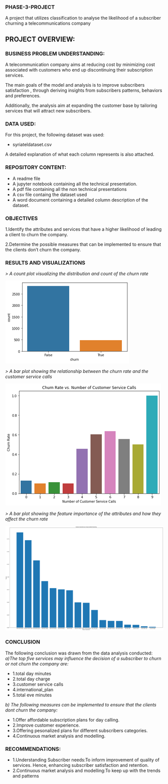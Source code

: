 ### PHASE-3-PROJECT
A project that utilizes classification to analyse the likelihood of a subscriber churning a telecommunications company
## PROJECT OVERVIEW:
### BUSINESS PROBLEM UNDERSTANDING:
A telecommunication company aims at reducing cost by minimizing cost associated with customers who end up discontinuing their subscription services.

The main goals of the model and analysis is to improve subscribers satisfaction , through deriving insights from subscribers patterns, behaviors and preferences.

Additionally, the analysis aim at expanding the customer base by tailoring services that will attract new subscribers.

### DATA USED:
For this project, the following dataset was used:
- syriateldataset.csv

A detailed explanation of what each column represents is also attached.
### REPOSITORY CONTENT:
- A readme file
- A jupyter notebook containing all the technical presentation.
- A pdf file containing all the non technical presentations
- A csv file containg the dataset used
- A word document containing a detailed column description of the dataset.
### OBJECTIVES
1.Identify the attributes and services that have a higher likelihood of leading a client to churn the company.

2.Determine the possible measures that can be implemented to ensure that the clients don’t churn the company.
### RESULTS AND VISUALIZATIONS 
*> A count plot visualizing the distribution and count of the churn rate*

![countplot visualiztion](https://github.com/LNJAMBI001/PHASE-3-PROJECT/blob/main/countplot.png?raw=true)

*> A bar plot showing the  relationship between the churn rate and the customer service calls*

![bar plot](https://github.com/LNJAMBI001/PHASE-3-PROJECT/blob/main/customer%20service%20barplot.png?raw=true)

*> A bar plot showing the feature importance of the attributes and how they affect the churn rate*

![Bar plot](https://github.com/LNJAMBI001/PHASE-3-PROJECT/blob/main/features%20barplot.png?raw=true)

### CONCLUSION
The following conclusion was drawn from the data analysis conducted:
*a)The top five services  may influence the decision of a subscriber to churn or not churn the company are:*
- 1.total day minutes 
- 2.total day charge
- 3.customer service calls
- 4.international_plan
- 5.total eve minutes

*b) The following measures can be implemented to ensure that the clients dont churn the company:*

- 1.Offer affordable subscription plans for day calling.
- 2.Improve customer experience. 
- 3.Offering pesonalized plans for different subscribers categories.
- 4.Continuous market analysis and modelling.
  
### RECOMMENDATIONS:
- 1.Understanding Subscriber needs:To inform  improvement of quality of services. Hence, enhancing subscriber satisfaction and retention.  
- 2.Continuous market analysis and modelling:To keep up with the trends and patterns
